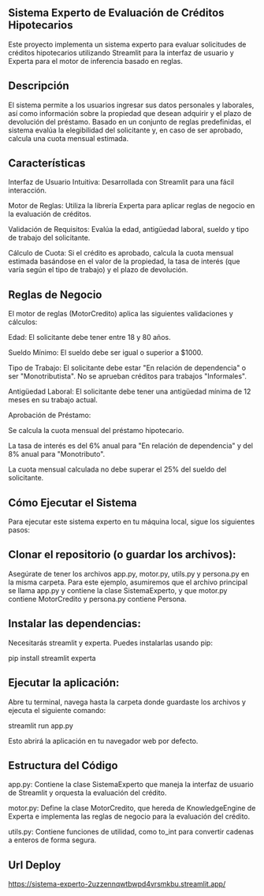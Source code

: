 ## Sistema Experto de Evaluación de Créditos Hipotecarios
Este proyecto implementa un sistema experto para evaluar solicitudes de créditos hipotecarios utilizando Streamlit para la interfaz de usuario y Experta para el motor de inferencia basado en reglas.

## Descripción
El sistema permite a los usuarios ingresar sus datos personales y laborales, así como información sobre la propiedad que desean adquirir y el plazo de devolución del préstamo. Basado en un conjunto de reglas predefinidas, el sistema evalúa la elegibilidad del solicitante y, en caso de ser aprobado, calcula una cuota mensual estimada.

## Características
Interfaz de Usuario Intuitiva: Desarrollada con Streamlit para una fácil interacción.

Motor de Reglas: Utiliza la librería Experta para aplicar reglas de negocio en la evaluación de créditos.

Validación de Requisitos: Evalúa la edad, antigüedad laboral, sueldo y tipo de trabajo del solicitante.

Cálculo de Cuota: Si el crédito es aprobado, calcula la cuota mensual estimada basándose en el valor de la propiedad, la tasa de interés (que varía según el tipo de trabajo) y el plazo de devolución.

## Reglas de Negocio
El motor de reglas (MotorCredito) aplica las siguientes validaciones y cálculos:

Edad: El solicitante debe tener entre 18 y 80 años.

Sueldo Mínimo: El sueldo debe ser igual o superior a $1000.

Tipo de Trabajo: El solicitante debe estar "En relación de dependencia" o ser "Monotributista". No se aprueban créditos para trabajos "Informales".

Antigüedad Laboral: El solicitante debe tener una antigüedad mínima de 12 meses en su trabajo actual.

Aprobación de Préstamo:

Se calcula la cuota mensual del préstamo hipotecario.

La tasa de interés es del 6% anual para "En relación de dependencia" y del 8% anual para "Monotributo".

La cuota mensual calculada no debe superar el 25% del sueldo del solicitante.

## Cómo Ejecutar el Sistema
Para ejecutar este sistema experto en tu máquina local, sigue los siguientes pasos:

## Clonar el repositorio (o guardar los archivos):
Asegúrate de tener los archivos app.py, motor.py, utils.py y persona.py en la misma carpeta. Para este ejemplo, asumiremos que el archivo principal se llama app.py y contiene la clase SistemaExperto, y que motor.py contiene MotorCredito y persona.py contiene Persona.

## Instalar las dependencias:
Necesitarás streamlit y experta. Puedes instalarlas usando pip:

pip install streamlit experta

## Ejecutar la aplicación:
Abre tu terminal, navega hasta la carpeta donde guardaste los archivos y ejecuta el siguiente comando:

streamlit run app.py

Esto abrirá la aplicación en tu navegador web por defecto.

## Estructura del Código
app.py: Contiene la clase SistemaExperto que maneja la interfaz de usuario de Streamlit y orquesta la evaluación del crédito.

motor.py: Define la clase MotorCredito, que hereda de KnowledgeEngine de Experta e implementa las reglas de negocio para la evaluación del crédito.

utils.py: Contiene funciones de utilidad, como to_int para convertir cadenas a enteros de forma segura.

## Url Deploy
https://sistema-experto-2uzzennqwtbwpd4vrsmkbu.streamlit.app/